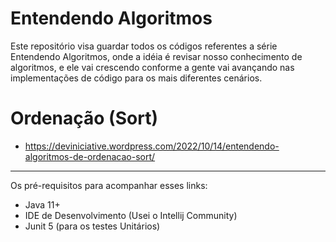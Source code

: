 # Entendendo Algoritmos

Este repositório visa guardar todos os códigos referentes a série Entendendo Algoritmos, onde a idéia é revisar nosso conhecimento de algoritmos, e ele vai crescendo conforme a gente vai avançando nas implementações de código para os mais diferentes cenários.

# Ordenação (Sort)

- https://deviniciative.wordpress.com/2022/10/14/entendendo-algoritmos-de-ordenacao-sort/

------

Os pré-requisitos para acompanhar esses links:

- Java 11+ 
- IDE de Desenvolvimento (Usei o Intellij Community)
- Junit 5 (para os testes Unitários)
